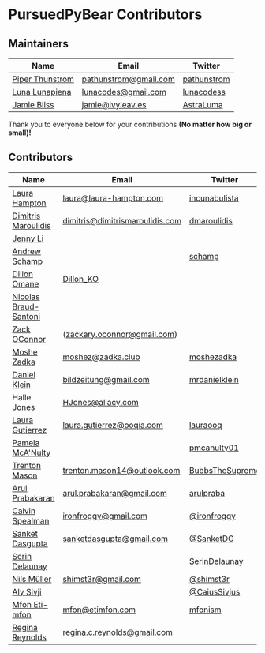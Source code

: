 # PursuedPyBear Contributors


## Maintainers

Name | Email | Twitter |
-----|-------|---------|
[Piper Thunstrom](https://github.com/pathunstrom) | [pathunstrom@gmail.com](mailto:pathunstrom@gmail.com) | [pathunstrom](https://twitter.com/pathunstrom)
[Luna Lunapiena](https://github.com/lunacodes) | [lunacodes@gmail.com](lunacodes@gmail.com) | [lunacodess](https://twitter.com/lunacodess)
[Jamie Bliss](https://github.com/AstraLuma/) | [jamie@ivyleav.es](jamie@ivyleav.es) | [AstraLuma](https://twitter.com/AstraLuma)

Thank you to everyone below for your contributions **(No matter how big or small)!**

## Contributors

Name | Email | Twitter |
---- | ----- | ------- |
[Laura Hampton](https://github.com/lgh2) | [laura@laura-hampton.com](laura@laura-hampton.com) | [incunabulista](https://twitter.com/incunabulista)
[Dimitris Maroulidis](https://github.com/dmaroulidis) | [dimitris@dimitrismaroulidis.com](mailto:dimitris@dimitrismaroulidis.com) | [dmaroulidis](https://twitter.com/dmaroulidis)
[Jenny Li](https://github.com/imjennyli) |
[Andrew Schamp](https://github.com/schamp/) | | [schamp](https://twitter.com/schamp)
[Dillon Omane](https://github.com/dillonko) | [Dillon_KO](dillonko84@gmail.com)
[Nicolas Braud-Santoni](https://nicolas.braud-santoni.eu) | | |
[Zack OConnor](https://github.com/ZackOConnor)| (zackary.oconnor@gmail.com)| |
[Moshe Zadka](https://cobordism.com) | [moshez@zadka.club](moshez@zadka.club) | [moshezadka](https://twitter.com/moshezadka) |
[Daniel Klein](https://github.com/bildzeitung) | [bildzeitung@gmail.com](bildzeitung@gmail.com) | [mrdanielklein](https://twitter.com/bildzeitung)
Halle Jones|HJones@aliacy.com||
[Laura Gutierrez](https://github.com/lauraooq) | [laura.gutierrez@ooqia.com](laura.gutierrez@ooqia.com) | [lauraooq](https://twitter.com/lauraooqia)
[Pamela McA'Nulty](https://github.com/PamelaM) | | [pmcanulty01](https://twitter.com/pmcanulty01)
[Trenton Mason](https://github.com/BubbsTheSupreme) | <trenton.mason14@outlook.com> | [BubbsTheSupreme](https://twitter.com/BubbsTheSupreme)
[Arul Prabakaran](https://github.com/arulprabakaran) | [arul.prabakaran@gmail.com](arul.prabakaran@gmail.com) | [arulpraba](https://twitter.com/arulpraba)
[Calvin Spealman](https://github.com/ironfroggy) | [ironfroggy@gmail.com](ironfroggy@gmail.com) | [@ironfroggy](https://twitter.com/ironfroggy)
[Sanket Dasgupta](https://github.com/SanketDG) | [sanketdasgupta@gmail.com](sanketdasgupta@gmail.com) | [@SanketDG](https://twitter.com/SanketDG)
[Serin Delaunay](https://github.com/serin-delaunay) | | [SerinDelaunay](https://twitter.com/SerinDelaunay)
[Nils Müller](https://github.com/shimst3r) | [shimst3r@gmail.com](mailto:shimst3r@gmail.com) | [@shimst3r](https://twitter.com/shimst3r)
[Aly Sivji](https://github.com/alysivji) |  | [@CaiusSivjus](https://twitter.com/CaiusSivjus)
[Mfon Eti-mfon](https://github.com/mfonism) | [mfon@etimfon.com](mfon@etimfon.com) | [mfonism](https://twitter.com/mfonism)
[Regina Reynolds](https://github.com/reginareynolds) | [regina.c.reynolds@gmail.com](regina.c.reynolds@gmail.com)